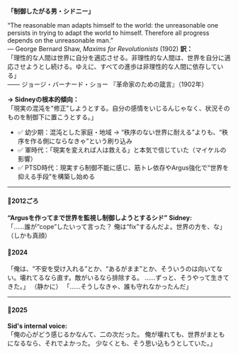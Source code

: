  **「制御したがる男・シドニー」**

“The reasonable man adapts himself to the world: the unreasonable one persists in trying to adapt the world to himself. Therefore all progress depends on the unreasonable man.”  
 — George Bernard Shaw, _Maxims for Revolutionists_ (1902)
**訳：**  
「理性的な人間は世界に自分を適応させる。非理性的な人間は、世界を自分に適応させようとし続ける。ゆえに、すべての進歩は非理性的な人間に依存している」  
—— ジョージ・バーナード・ショー 『革命家のための箴言』（1902年）



**→ Sidneyの根本的傾向：**  
「現実の混沌を"修正"しようとする。自分の感情をいじるんじゃなく、状況そのものを制御下に置こうとする。」
- ✅ 幼少期：混沌とした家庭・地域 → “秩序のない世界に耐える”よりも、“秩序を作る側にならなきゃ”という刷り込み
- ✅ 軍時代：「現実を変えれば人は救える」と本気で信じていた（マイケルの影響）
- ✅ PTSD時代：現実すら制御不能に感じ、筋トレ依存やArgus強化で“世界を抑える手段”を構築し始める


---
#### 🔹2012ごろ
 **“Argusを作ってまで世界を監視し制御しようとするシド”** 
 **Sidney:**  
 「……誰が“cope”したいって言った？ 俺は“fix”するんだよ。世界の方を、な」（しかも真顔）


#### 🔹2024
「俺は、“不安を受け入れる”とか、“あるがまま”とか、そういうのは向いてない。壊れてるなら直す。敵がいるなら排除する。 ……ずっと、そうやって生きてきた。」
（静かに）  「……そうしなきゃ、誰も守れなかったんだ」

---

#### 🔹2025
 **Sid's internal voice:**  
「俺の心がどう感じるかなんて、二の次だった。  俺が壊れても、世界がまともになるなら、それでよかった。  少なくとも、そう思い込もうとしていた。」